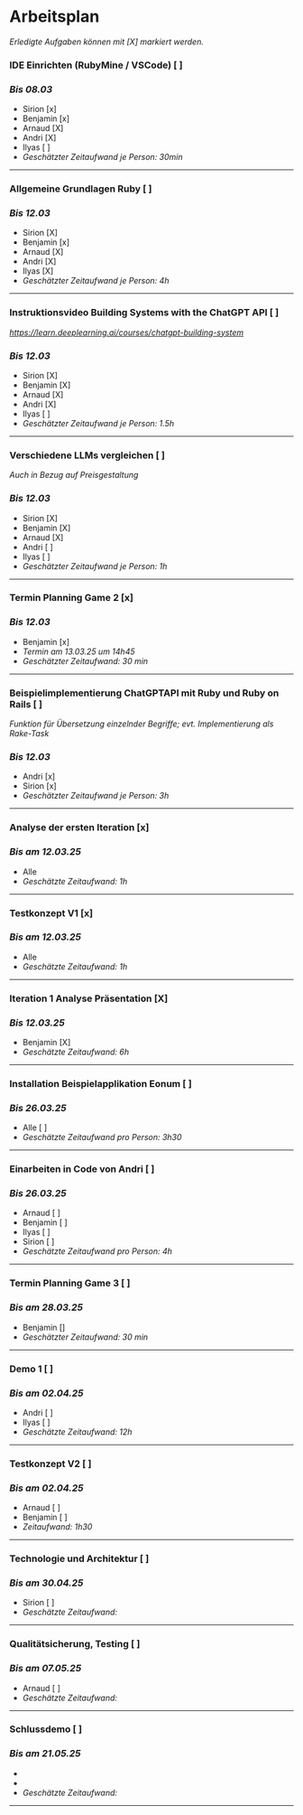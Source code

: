 # Arbeitsplan
*Erledigte Aufgaben können mit [X] markiert werden.*

### IDE Einrichten (RubyMine / VSCode) [ ]
### *Bis 08.03*
* Sirion [x]
* Benjamin [x]
* Arnaud [X]
* Andri [X]
* Ilyas [ ]
* *Geschätzter Zeitaufwand je Person: 30min* 
---
### Allgemeine Grundlagen Ruby [ ] 
### *Bis 12.03*
* Sirion [X]
* Benjamin [x]
* Arnaud [X]
* Andri [X]
* Ilyas [X]
* *Geschätzter Zeitaufwand je Person: 4h* 
---
### Instruktionsvideo Building Systems with the ChatGPT API [ ]
*https://learn.deeplearning.ai/courses/chatgpt-building-system*
### *Bis 12.03*
* Sirion [X]
* Benjamin [X]
* Arnaud [X]
* Andri [X]
* Ilyas [ ]
* *Geschätzter Zeitaufwand je Person: 1.5h* 
---
### Verschiedene LLMs vergleichen [ ]
*Auch in Bezug auf Preisgestaltung*
### *Bis 12.03*
* Sirion [X]
* Benjamin [X]
* Arnaud [X]
* Andri [ ]
* Ilyas [ ]
* *Geschätzter Zeitaufwand je Person: 1h* 
---
### Termin Planning Game 2 [x]
### *Bis 12.03*
* Benjamin [x]     
* *Termin am 13.03.25 um 14h45*
* *Geschätzter Zeitaufwand: 30 min*
---
### Beispielimplementierung ChatGPTAPI mit Ruby und Ruby on Rails [ ]
*Funktion für Übersetzung einzelnder Begriffe; evt. Implementierung als Rake-Task*
### *Bis 12.03*
* Andri [x]
* Sirion [x]
* *Geschätzter Zeitaufwand je Person: 3h* 
---
### Analyse der ersten Iteration [x]
### *Bis am 12.03.25*
* Alle 
* *Geschätzte Zeitaufwand: 1h*
---
### Testkonzept V1 [x]
### *Bis am 12.03.25*
* Alle
* *Geschätzte Zeitaufwand: 1h* 
--- 
### Iteration 1 Analyse Präsentation [X]
### *Bis 12.03.25*
* Benjamin [X]
* *Geschätzte Zeitaufwand: 6h*
---
### Installation Beispielapplikation Eonum [ ]
### *Bis 26.03.25*
* Alle [ ]
* *Geschätzte Zeitaufwand pro Person: 3h30* 
---
### Einarbeiten in Code von Andri [ ]
### *Bis 26.03.25*
* Arnaud [ ]
* Benjamin [ ]
* Ilyas [ ]
* Sirion [ ]
* *Geschätzte Zeitaufwand pro Person: 4h*
---
###
### Termin Planning Game 3 [ ]
### *Bis am 28.03.25*
* Benjamin []
* *Geschätzter Zeitaufwand: 30 min*
---
### Demo 1 [ ]
### *Bis am 02.04.25*
* Andri [ ]
* Ilyas [ ]
* *Geschätzte Zeitaufwand: 12h*
---
### Testkonzept V2 [ ]
### *Bis am 02.04.25*
* Arnaud [ ]
* Benjamin [ ]
* *Zeitaufwand: 1h30*
---
### Technologie und Architektur [ ]
### *Bis am 30.04.25*
* Sirion [ ]
* *Geschätzte Zeitaufwand:*
---
### Qualitätsicherung, Testing [ ]
### *Bis am 07.05.25*
* Arnaud [ ]
* *Geschätzte Zeitaufwand:*
---
### Schlussdemo [ ]
### *Bis am 21.05.25*
*
*
* *Geschätzte Zeitaufwand:*
---

